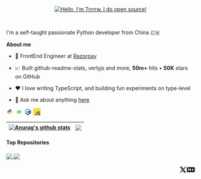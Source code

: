 <p align="center"><a href="https://www.trrw.tech"><img width="50%" alt="Hello, I'm Trrrrw. I do open source!" src="https://count.getloli.com/get/@Trrrrw" /></a></p>

<br />

I'm a self-taught passionate Python developer from China 🇨🇳

**About me**

- 💼 FrontEnd Engineer at [Razorpay](http://razorpay.com/)

- 📈 Built github-readme-stats, verlyjs and more, **50m+** hits • **50K** stars on GitHub

- ❤️ I love writing TypeScript, and building fun experiments on type-level

- 💬 Ask me about anything [here](https://github.com/Trrrrw/Trrrrw/issues)

<code><img height="20" alt="python" src="https://raw.githubusercontent.com/github/explore/80688e429a7d4ef2fca1e82350fe8e3517d3494d/topics/python/python.png"></code>
<code><img height="20" alt="qt" src="https://raw.githubusercontent.com/github/explore/bc2367726201f1c5a6733d7ccd209a2e7b90a756/topics/qt/qt.png"></code>
<code><img height="20" alt="qt" src="https://raw.githubusercontent.com/github/explore/f3e22f0dca2be955676bc70d6214b95b13354ee8/topics/c/c.png"></code>
<code><img height="20" alt="javascript" src="https://raw.githubusercontent.com/github/explore/80688e429a7d4ef2fca1e82350fe8e3517d3494d/topics/javascript/javascript.png"></code>    


| <a href="https://github.com/Trrrrw/github-readme-stats"><img align="center" src="https://github-readme-stats.vercel.app/api?username=Trrrrw&show_icons=true&include_all_commits=true&theme=buefy&hide_border=true" alt="Anurag's github stats" /></a> | <a href="https://github.com/Trrrrw/github-readme-stats"><img align="center" src="https://github-readme-stats.vercel.app/api/top-langs/?username=Trrrrw&layout=compact&theme=buefy&hide_border=true" /></a> |
| ------------- | ------------- |

#### Top Repositories


<a href="https://github.com/Trrrrw/hoyo_calendar">
  <img align="center" src="https://github-readme-stats.vercel.app/api/pin/?username=Trrrrw&repo=hoyo_calendar&theme=buefy" />
</a>
<a href="https://github.com/Trrrrw/UserScript">
  <img align="center" src="https://github-readme-stats.vercel.app/api/pin/?username=Trrrrw&repo=UserScript&theme=buefy" />
</a>

<br />
<br />

<a href="https://github.com/anuraghazra">
  <img align="right" alt="Anurag Hazra | GitHub" width="21px" src="https://raw.githubusercontent.com/github/explore/80688e429a7d4ef2fca1e82350fe8e3517d3494d/topics/markdown/markdown.png" />
</a>
<a href="https://twitter.com/trrrrrrrw">
  <img align="right" alt="Anurag Hazra | Twitter" width="21px" src="https://raw.githubusercontent.com/Trrrrw/Trrrrw/master/assets/x.svg" />
</a>
